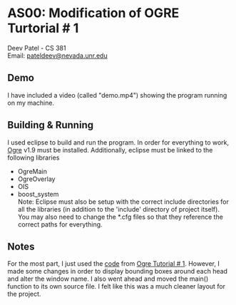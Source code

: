 # AS00: Modification of OGRE Turtorial # 1
Deev Patel - CS 381 <br>
Email: pateldeev@nevada.unr.edu

## Demo
I have included a video (called "demo.mp4") showing the program running on my machine.

## Building & Running
I used eclipse to build and run the program. In order for everything to work, [Ogre](https://www.ogre3d.org/) v1.9 must be installed. Additionally, eclipse must be linked to the following libraries <br>
* OgreMain
* OgreOverlay
* OIS
* boost_system
<br> Note: Eclipse must also be setup with the correct include directories for all the libraries (in addition to the 'include' directory of project itself). You may also need to change the *.cfg files so that they reference the correct paths for everything.

## Notes
For the most part, I just used the [code](https://www.cse.unr.edu/~sushil/class/381/tutorials/) from [Ogre Tutorial # 1](https://ogrecave.github.io/ogre/api/latest/tut__first_scene.html). However, I made some changes in order to display bounding boxes around each head and alter the window name. I also went ahead and moved the main() function to its own source file. I felt like this was a much cleaner layout for the project.
